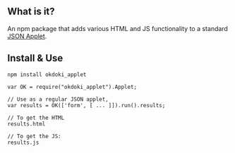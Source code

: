 

What is it?
----------

An npm package that adds various HTML and JS functionality
to a standard [JSON Applet](https://github.com/da99/json_applet).

Install & Use
-------------

    npm install okdoki_applet

    var OK = require("okdoki_applet").Applet;

    // Use as a regular JSON applet,
    var results = OK(['form', [ ... ]]).run().results;

    // To get the HTML
    results.html

    // To get the JS:
    results.js




